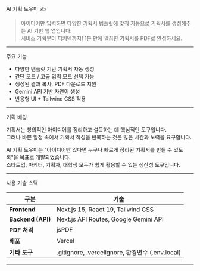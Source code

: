  AI 기획 도우미 ✍️

> 아이디어만 입력하면 다양한 기획서 템플릿에 맞춰 자동으로 기획서를 생성해주는 AI 기반 웹 앱입니다.  
> 서비스 기획부터 피치덱까지! 1분 만에 깔끔한 기획서를 PDF로 완성하세요.

---

 주요 기능

- 다양한 템플릿 기반 기획서 자동 생성
-  간단 모드 / 고급 입력 모드 선택 가능
-  생성된 결과 복사, PDF 다운로드 지원
-  Gemini API 기반 자연어 생성
-  반응형 UI + Tailwind CSS 적용

---

 기획 배경

기획서는 창의적인 아이디어를 정리하고 설득하는 데 핵심적인 도구입니다.  
그러나 바쁜 일정 속에서 기획서 작성을 반복하는 것은 많은 시간과 노력을 요구합니다.

AI 기획 도우미는 "아이디어만 있다면 누구나 빠르게 정리된 기획서를 만들 수 있도록"을 목표로 개발되었습니다.  
스타트업, 마케터, 기획자, 대학생 모두가 쉽게 활용할 수 있는 생산성 도구입니다.

---

 사용 기술 스택

| 구분 | 기술 |
|------|------|
| **Frontend** | Next.js 15, React 19, Tailwind CSS |
| **Backend (API)** | Next.js API Routes, Google Gemini API |
| **PDF 처리** | jsPDF |
| **배포** | Vercel |
| **기타 도구** | .gitignore, .vercelignore, 환경변수 (.env.local) |

---

